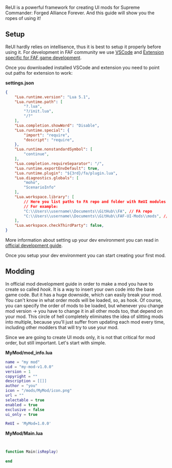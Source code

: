 ReUI is a powerful framework for creating UI mods for Supreme Commander: Forged Alliance Forever. And this guide will show you the ropes of using it!

## Setup

ReUI hardly relies on intellisence, thus it is best to setup it properly before using it.
For development in FAF community we use [VSCode](https://code.visualstudio.com/)
and [Extension specific for FAF game development](https://github.com/FAForever/fa-lua-vscode-extension/releases).

Once you downloaded installed VSCode and extension you need to point out paths for extension to work:

**settings.json**
```json
{
    "Lua.runtime.version": "Lua 5.1",
    "Lua.runtime.path": [
        "?.lua",
        "?/init.lua",
        "/?"
    ],
    "Lua.completion.showWord": "Disable",
    "Lua.runtime.special": {
        "import": "require",
        "doscript": "require",
    },
    "Lua.runtime.nonstandardSymbol": [
        "continue",
    ],
    "Lua.completion.requireSeparator": "/",
    "Lua.runtime.exportEnvDefault": true,
    "Lua.runtime.plugin": "${3rd}/fa/plugin.lua",
    "Lua.diagnostics.globals": [
        "moho",
        "ScenarioInfo"
    ],
    "Lua.workspace.library": [
        // Here you list paths to FA repo and folder with ReUI modules
        // For example:
        "C:\\Users\\username\\Documents\\GitHub\\FA", // FA repo
        "C:\\Users\\username\\Documents\\GitHub\\FAF-UI-Mods\\mods", // ReUI modules
    ],
    "Lua.workspace.checkThirdParty": false,
}
```

More information about setting up your dev environment you can read in [official development guide](https://github.com/FAForever/fa/blob/develop/.github/DEVELOPMENT.md).

Once you setup your dev environment you can start creating your first mod.

## Modding

In official mod development guide in order to make a mod you have to create so called *hook*. It is a way to insert your own code into the base game code. But it has a huge downside, which can easily break your mod. You can't know in what order mods will be loaded, so, as hook. Of course, you can specify the order of mods to be loaded, but whenever you change mod version -> you have to change it in all other mods too, that depend on your mod. This circle of hell completely eliminates the idea of slitting mods into multiple, because you'll just suffer from updating each mod every time, including other modders that will try to use your mod.

Since we are going to create UI mods only, it is not that critical for mod order, but still important. Let's start with simple.

**MyMod/mod_info.lua**

```lua
name = "my mod"
uid = "my-mod-v1.0.0"
version = 1
copyright = ""
description = [[]]
author = "you"
icon = "/mods/MyMod/icon.png"
url = ""
selectable = true
enabled = true
exclusive = false
ui_only = true

ReUI = 'MyMod=1.0.0'
```

**MyMod/Main.lua**

```lua


function Main(isReplay)
    
end

```